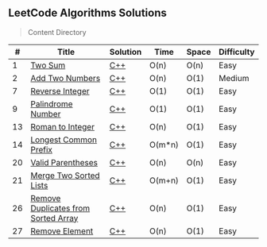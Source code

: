 ## LeetCode Algorithms Solutions

> Content Directory

|#|Title|Solution|Time|Space|Difficulty|
|---|---|---|---|---|---|
|1|[Two Sum](https://leetcode.com/problems/two-sum/#/description)|[C++](https://github.com/htdwade/LeetCode/blob/master/01.TwoSum/TwoSum.cpp)|O(n)|O(n)|Easy|
|2|[Add Two Numbers](https://leetcode.com/problems/add-two-numbers/#/description)|[C++](https://github.com/htdwade/LeetCode/blob/master/02.AddTwoNumbers/AddTwoNumbers.cpp)|O(n)|O(1)|Medium|
|7|[Reverse Integer](https://leetcode.com/problems/reverse-integer/description/)|[C++](https://github.com/htdwade/LeetCode/blob/master/07.ReverseInteger/ReverseInteger.cpp)|O(1)|O(1)|Easy|
|9|[Palindrome Number](https://leetcode.com/problems/palindrome-number/description/)|[C++](https://github.com/htdwade/LeetCode/blob/master/09.PalindromeNumber/PalindromeNumber.cpp)|O(1)|O(1)|Easy|
|13|[Roman to Integer](https://leetcode.com/problems/roman-to-integer/description/)|[C++](https://github.com/htdwade/LeetCode/blob/master/13.RomanToInteger/RomanToInteger.cpp)|O(n)|O(1)|Easy|
|14|[Longest Common Prefix](https://leetcode.com/problems/longest-common-prefix/description/)|[C++](https://github.com/htdwade/LeetCode/blob/master/14.LongestCommonPrefix/LongestCommonPrefix.cpp)|O(m*n)|O(1)|Easy|
|20|[Valid Parentheses](https://leetcode.com/problems/valid-parentheses/description/)|[C++](https://github.com/htdwade/LeetCode/blob/master/20.ValidParentheses/ValidParentheses.cpp)|O(n)|O(n)|Easy|
|21|[Merge Two Sorted Lists](https://leetcode.com/problems/merge-two-sorted-lists/description/)|[C++](https://github.com/htdwade/LeetCode/blob/master/21.MergeTwoSortedLists/MergeTwoSortedLists.cpp)|O(m+n)|O(1)|Easy|
|26|[Remove Duplicates from Sorted Array](https://leetcode.com/problems/remove-duplicates-from-sorted-array/description/)|[C++](https://github.com/htdwade/LeetCode/blob/master/26.RemoveDuplicatesFromSortedArray/RemoveDuplicatesFromSortedArray.cpp)|O(n)|O(1)|Easy|
|27|[Remove Element](https://leetcode.com/problems/remove-element/description/)|[C++](https://github.com/htdwade/LeetCode/blob/master/27.RemoveElement/RemoveElement.cpp)|O(n)|O(1)|Easy|